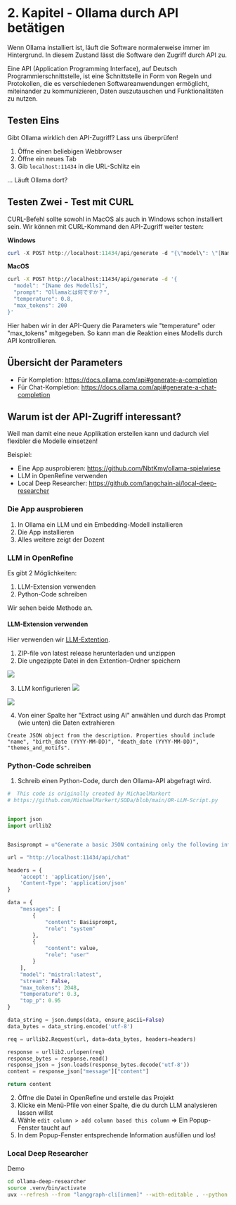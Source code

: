 # 2. Kapitel - Ollama durch API betätigen

Wenn Ollama installiert ist, läuft die Software normalerweise immer im Hintergrund.
In diesem Zustand lässt die Software den Zugriff durch API zu.

Eine API (Application Programming Interface), auf Deutsch Programmierschnittstelle, ist eine Schnittstelle in Form von Regeln und Protokollen, die es verschiedenen Softwareanwendungen ermöglicht, miteinander zu kommunizieren, Daten auszutauschen und Funktionalitäten zu nutzen.

## Testen Eins

Gibt Ollama wirklich den API-Zugriff? Lass uns überprüfen!
1. Öffne einen beliebigen Webbrowser
1. Öffne ein neues Tab
1. Gib `localhost:11434` in die URL-Schlitz ein

... Läuft Ollama dort?

## Testen Zwei - Test mit CURL

CURL-Befehl sollte sowohl in MacOS als auch in Windows schon installiert sein.
Wir können mit CURL-Kommand den API-Zugriff weiter testen:

**Windows**
```powershell
curl -X POST http://localhost:11434/api/generate -d "{\"model\": \"[Name des Modells]\", \"prompt\": \"Ollamaとは何ですか？\", \"temperature\": 0.8, \"max_tokens\": 200 }"
```


**MacOS**
```bash
curl -X POST http://localhost:11434/api/generate -d '{
  "model": "[Name des Modells]",
  "prompt": "Ollamaとは何ですか？",
  "temperature": 0.8,
  "max_tokens": 200
}'
```

Hier haben wir in der API-Query die Parameters wie "temperature" oder "max_tokens" mitgegeben. So kann man die Reaktion eines Modells durch API kontrollieren.

## Übersicht der Parameters

- Für Kompletion: https://docs.ollama.com/api#generate-a-completion
- Für Chat-Kompletion: https://docs.ollama.com/api#generate-a-chat-completion

## Warum ist der API-Zugriff interessant?

Weil man damit eine neue Applikation erstellen kann und dadurch viel flexibler die Modelle einsetzen!

Beispiel: 
- Eine App ausprobieren: https://github.com/NbtKmy/ollama-spielwiese
- LLM in OpenRefine verwenden
- Local Deep Researcher: https://github.com/langchain-ai/local-deep-researcher

### Die App ausprobieren

1. In Ollama ein LLM und ein Embedding-Modell installieren
2. Die App installieren
3. Alles weitere zeigt der Dozent

### LLM in OpenRefine

Es gibt 2 Möglichkeiten:
1. LLM-Extension verwenden
2. Python-Code schreiben

Wir sehen beide Methode an.

#### LLM-Extension verwenden

Hier verwenden wir [LLM-Extention](https://github.com/sunilnatraj/llm-extension).

1. ZIP-file von latest release herunterladen und unzippen
2. Die ungezippte Datei in den Extention-Ordner speichern

![](./assets/openref_1.png)

3. LLM konfigurieren
![](./assets/openref_2.png)

![](./assets/openref_3.png)

4. Von einer Spalte her "Extract using AI" anwählen und durch das Prompt (wie unten) die Daten extrahieren


```text
Create JSON object from the description. Properties should include "name", "birth_date (YYYY-MM-DD)", "death_date (YYYY-MM-DD)", "themes_and_motifs".
```

### Python-Code schreiben

1. Schreib einen Python-Code, durch den Ollama-API abgefragt wird.

```python
#  This code is originally created by MichaelMarkert
# https://github.com/MichaelMarkert/SODa/blob/main/OR-LLM-Script.py


import json
import urllib2


Basisprompt = u"Generate a basic JSON containing only the following information on the person mentioned: dateofbirth, placeofbirth, dateofdeath, placeofdeath. Do not provide further information."

url = "http://localhost:11434/api/chat"

headers = {
    'accept': 'application/json',
    'Content-Type': 'application/json'
}

data = {
    "messages": [
        {
            "content": Basisprompt,
            "role": "system"
        },
        {
            "content": value,
            "role": "user"
        }
    ],
    "model": "mistral:latest",
    "stream": False,
    "max_tokens": 2048,
    "temperature": 0.3,
    "top_p": 0.95
}

data_string = json.dumps(data, ensure_ascii=False)
data_bytes = data_string.encode('utf-8')

req = urllib2.Request(url, data=data_bytes, headers=headers)

response = urllib2.urlopen(req)
response_bytes = response.read()
response_json = json.loads(response_bytes.decode('utf-8'))
content = response_json["message"]["content"]

return content
```

2. Öffne die Datei in OpenRefine und erstelle das Projekt
3. Klicke ein Menü-Pfile von einer Spalte, die du durch LLM analysieren lassen willst
4. Wähle `edit column > add column based this column` => Ein Popup-Fenster taucht auf
5. In dem Popup-Fenster entsprechende Information ausfüllen und los!


### Local Deep Researcher 

Demo 

```bash
cd ollama-deep-researcher
source .venv/bin/activate
uvx --refresh --from "langgraph-cli[inmem]" --with-editable . --python 3.11 langgraph dev
```
